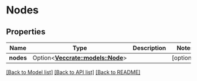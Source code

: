 # Nodes

## Properties

Name | Type | Description | Notes
------------ | ------------- | ------------- | -------------
**nodes** | Option<[**Vec<crate::models::Node>**](Node.md)> |  | [optional]

[[Back to Model list]](../README.md#documentation-for-models) [[Back to API list]](../README.md#documentation-for-api-endpoints) [[Back to README]](../README.md)


